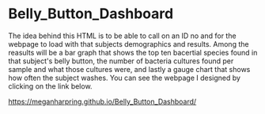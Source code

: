 # Belly_Button_Dashboard

The idea behind this HTML is to be able to call on an ID no and for the webpage to load with that subjects demographics and results. Among the reasults will be a bar graph that shows the top ten bacertial species found in that subject's belly button, the number of bacteria cultures found per sample and what those cultures were, and lastly a gauge chart that shows how often the subject washes. You can see the webpage I designed by clicking on the link below. 

https://meganharpring.github.io/Belly_Button_Dashboard/

